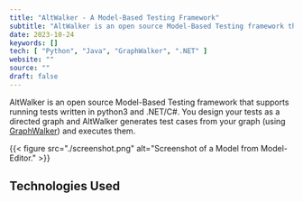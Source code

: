 ```yaml
---
title: "AltWalker - A Model-Based Testing Framework"
subtitle: "AltWalker is an open source Model-Based Testing framework that supports running tests written in Python3 and .NET/C#."
date: 2023-10-24
keywords: []
tech: [ "Python", "Java", "GraphWalker", ".NET" ]
website: ""
source: ""
draft: false
---
```


AltWalker is an open source Model-Based Testing framework that supports running
tests written in python3 and .NET/C#. You design your tests as a directed graph
and AltWalker generates test cases from your graph (using [GraphWalker](http://graphwalker.github.io/)) and executes them.

<!--more-->

{{< figure src="./screenshot.png" alt="Screenshot of a Model from Model-Editor." >}}

## Technologies Used
